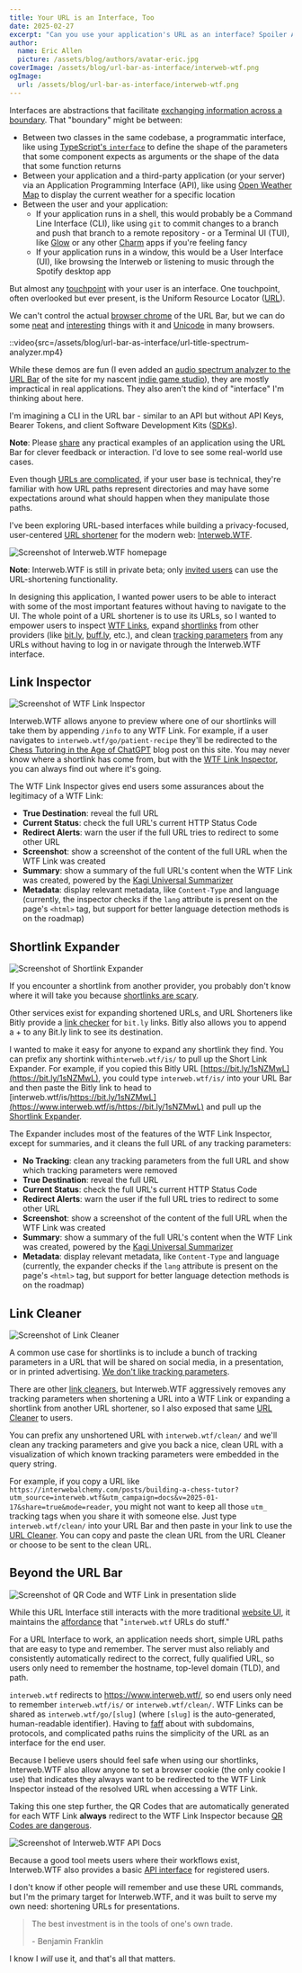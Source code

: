 ```yaml
---
title: Your URL is an Interface, Too
date: 2025-02-27
excerpt: "Can you use your application's URL as an interface? Spoiler Alert: Yes. Will users interact with it? Maybe."
author:
  name: Eric Allen
  picture: /assets/blog/authors/avatar-eric.jpg
coverImage: /assets/blog/url-bar-as-interface/interweb-wtf.png
ogImage:
  url: /assets/blog/url-bar-as-interface/interweb-wtf.png
---
```


Interfaces are abstractions that facilitate [exchanging information across a boundary](<https://en.wikipedia.org/wiki/Interface_(computing)>). That "boundary" might be between:

- Between two classes in the same codebase, a programmatic interface, like using [TypeScript's `interface`](https://www.typescriptlang.org/docs/handbook/interfaces.html) to define the shape of the parameters that some component expects as arguments or the shape of the data that some function returns
- Between your application and a third-party application (or your server) via an Application Programming Interface (API), like using [Open Weather Map](https://openweathermap.org/api) to display the current weather for a specific location
- Between the user and your application:
  - If your application runs in a shell, this would probably be a Command Line Interface (CLI), like using `git` to commit changes to a branch and push that branch to a remote repository - or a Terminal UI (TUI), like [Glow](https://github.com/charmbracelet/glow) or any other [Charm](https://charm.sh/) apps if you're feeling fancy
  - If your application runs in a window, this would be a User Interface (UI), like browsing the Interweb or listening to music through the Spotify desktop app

But almost any [touchpoint](https://en.wikipedia.org/wiki/Touchpoint) with your user is an interface. One touchpoint, often overlooked but ever present, is the Uniform Resource Locator ([URL](https://developer.mozilla.org/en-US/docs/Glossary/URL)).

We can't control the actual [browser chrome](https://www.nngroup.com/articles/browser-and-gui-chrome/) of the URL Bar, but we can do some [neat](http://glench.com/hash/#) and [interesting](https://matthewrayfield.com/articles/animating-urls-with-javascript-and-emojis/) things with it and [Unicode](https://flaviocopes.com/javascript-unicode/) in many browsers.

::video{src=/assets/blog/url-bar-as-interface/url-title-spectrum-analyzer.mp4}

While these demos are fun (I even added an [audio spectrum analyzer to the URL Bar](https://github.com/DVDAGames/blog/blob/main/README.md#url-bar-spectrum-analyzer) of the site for my nascent [indie game studio](https://dvdagames.com/)), they are mostly impractical in real applications. They also aren't the kind of "interface" I'm thinking about here.

I'm imagining a CLI in the URL bar - similar to an API but without API Keys, Bearer Tokens, and client Software Development Kits ([SDKs](https://www.ibm.com/think/topics/api-vs-sdk)).

**Note**: Please [share](https://github.com/ericrallen/dev-blog/discussions/82) any practical examples of an application using the URL Bar for clever feedback or interaction. I'd love to see some real-world use cases.

Even though [URLs are complicated](https://www.netmeister.org/blog/urls.html), if your user base is technical, they're familiar with how URL paths represent directories and may have some expectations around what should happen when they manipulate those paths.

I've been exploring URL-based interfaces while building a privacy-focused, user-centered [URL shortener](https://en.wikipedia.org/wiki/URL_shortening) for the modern web: [Interweb.WTF](https://www.interweb.wtf/).

![Screenshot of Interweb.WTF homepage](/assets/blog/url-bar-as-interface/interweb-wtf.png)

**Note**: Interweb.WTF is still in private beta; only [invited users](https://github.com/InterwebAlchemy/interweb-wtf/discussions/1) can use the URL-shortening functionality.

In designing this application, I wanted power users to be able to interact with some of the most important features without having to navigate to the UI. The whole point of a URL shortener is to use its URLs, so I wanted to empower users to inspect [WTF Links](https://www.interweb.wtf/docs/concepts/wtf-links), expand [shortlinks](https://www.interweb.wtf/docs/concepts/shortlinks) from other providers (like [bit.ly](https://bitly.com/), [buff.ly](https://buffer.com/), etc.), and clean [tracking parameters](https://www.interweb.wtf/docs/concepts/tracking) from any URLs without having to log in or navigate through the Interweb.WTF interface.

## Link Inspector

![Screenshot of WTF Link Inspector](/assets/blog/url-bar-as-interface/wtflink-inspector.png)

Interweb.WTF allows anyone to preview where one of our shortlinks will take them by appending `/info` to any WTF Link. For example, if a user navigates to `interweb.wtf/go/patient-recipe` they'll be redirected to the [Chess Tutoring in the Age of ChatGPT](https://interwebalchemy.com/posts/building-a-chess-tutor/) blog post on this site. You may never know where a shortlink has come from, but with the [WTF Link Inspector](https://www.interweb.wtf/go/patient-recipe/info), you can always find out where it's going.

The WTF Link Inspector gives end users some assurances about the legitimacy of a WTF Link:

- **True Destination**: reveal the full URL
- **Current Status**: check the full URL's current HTTP Status Code
- **Redirect Alerts**: warn the user if the full URL tries to redirect to some other URL
- **Screenshot**: show a screenshot of the content of the full URL when the WTF Link was created
- **Summary**: show a summary of the full URL's content when the WTF Link was created, powered by the [Kagi Universal Summarizer](https://help.kagi.com/kagi/api/summarizer.html)
- **Metadata**: display relevant metadata, like `Content-Type` and language (currently, the inspector checks if the `lang` attribute is present on the page's `<html>` tag, but support for better language detection methods is on the roadmap)

## Shortlink Expander

![Screenshot of Shortlink Expander](/assets/blog/url-bar-as-interface/shortlink-expander.png)

If you encounter a shortlink from another provider, you probably don't know where it will take you because [shortlinks are scary](https://gcs.civilservice.gov.uk/blog/link-shorteners-the-long-and-short-of-why-you-shouldnt-use-them/).

Other services exist for expanding shortened URLs, and URL Shorteners like Bitly provide a [link checker](https://support.bitly.com/hc/en-us/p/link-checker) for `bit.ly` links. Bitly also allows you to append a + to any Bit.ly link to see its destination.

I wanted to make it easy for anyone to expand any shortlink they find. You can prefix any shortink with`interweb.wtf/is/` to pull up the Short Link Expander. For example, if you copied this Bitly URL [https://bit.ly/1sNZMwL](https://bit.ly/1sNZMwL), you could type `interweb.wtf/is/` into your URL Bar and then paste the Bitly link to head to [interweb.wtf/is/https://bit.ly/1sNZMwL](https://www.interweb.wtf/is/https://bit.ly/1sNZMwL) and pull up the [Shortlink Expander](https://www.interweb.wtf/docs/expand).

The Expander includes most of the features of the WTF Link Inspector, except for summaries, and it cleans the full URL of any tracking parameters:

- **No Tracking**: clean any tracking parameters from the full URL and show which tracking parameters were removed
- **True Destination**: reveal the full URL
- **Current Status**: check the full URL's current HTTP Status Code
- **Redirect Alerts**: warn the user if the full URL tries to redirect to some other URL
- **Screenshot**: show a screenshot of the content of the full URL when the WTF Link was created
- **Summary**: show a summary of the full URL's content when the WTF Link was created, powered by the [Kagi Universal Summarizer](https://help.kagi.com/kagi/api/summarizer.html)
- **Metadata**: display relevant metadata, like `Content-Type` and language (currently, the expander checks if the `lang` attribute is present on the page's `<html>` tag, but support for better language detection methods is on the roadmap)

## Link Cleaner

![Screenshot of Link Cleaner](/assets/blog/url-bar-as-interface/link-cleaner.png)

A common use case for shortlinks is to include a bunch of tracking parameters in a URL that will be shared on social media, in a presentation, or in printed advertising. [We don't like tracking parameters](https://nordvpn.com/blog/how-to-remove-tracking-parameters-from-url/).

There are other [link cleaners](https://linkcleaner.app/), but Interweb.WTF aggressively removes any tracking parameters when shortening a URL into a WTF Link or expanding a shortlink from another URL shortener, so I also exposed that same [URL Cleaner](https://www.interweb.wtf/docs/clean) to users.

You can prefix any unshortened URL with `interweb.wtf/clean/` and we'll clean any tracking parameters and give you back a nice, clean URL with a visualization of which known tracking parameters were embedded in the query string.

For example, if you copy a URL like `https://interwebalchemy.com/posts/building-a-chess-tutor?utm_source=interweb.wtf&utm_campaign=docs&v=2025-01-17&share=true&mode=reader`, you might not want to keep all those `utm_` tracking tags when you share it with someone else. Just type `interweb.wtf/clean/` into your URL Bar and then paste in your link to use the [URL Cleaner](https://interweb.wtf/clean/https://www.interweb.wtf/clean/https://interwebalchemy.com/posts/building-a-chess-tutor?utm_source=interweb.wtf&utm_campaign=docs). You can copy and paste the clean URL from the URL Cleaner or choose to be sent to the clean URL.

## Beyond the URL Bar

![Screenshot of QR Code and WTF Link in presentation slide](/assets/blog/url-bar-as-interface/interweb-wtf-qr-code.png)

While this URL Interface still interacts with the more traditional [website UI](https://www.interweb.wtf/docs/interfaces/web), it maintains the [affordance](https://www.interaction-design.org/literature/topics/affordances) that "`interweb.wtf` URLs do stuff."

For a URL Interface to work, an application needs short, simple URL paths that are easy to type and remember. The server must also reliably and consistently automatically redirect to the correct, fully qualified URL, so users only need to remember the hostname, top-level domain (TLD), and path.

`interweb.wtf` redirects to https://www.interweb.wtf/, so end users only need to remember `interweb.wtf/is/` or `interweb.wtf/clean/`. WTF Links can be shared as `interweb.wtf/go/[slug]` (where `[slug]` is the auto-generated, human-readable identifier). Having to [faff](https://dictionary.cambridge.org/dictionary/english/faff) about with subdomains, protocols, and complicated paths ruins the simplicity of the URL as an interface for the end user.

Because I believe users should feel safe when using our shortlinks, Interweb.WTF also allow anyone to set a browser cookie (the only cookie I use) that indicates they always want to be redirected to the WTF Link Inspector instead of the resolved URL when accessing a WTF Link.

Taking this one step further, the QR Codes that are automatically generated for each WTF Link **always** redirect to the WTF Link Inspector because [QR Codes are dangerous](https://theconversation.com/how-qr-codes-work-and-what-makes-them-dangerous-a-computer-scientist-explains-177217).

![Screenshot of Interweb.WTF API Docs](/assets/blog/url-bar-as-interface/interweb-wtf-api.png)

Because a good tool meets users where their workflows exist, Interweb.WTF also provides a basic [API interface](https://www.interweb.wtf/docs/interfaces/api) for registered users.

I don't know if other people will remember and use these URL commands, but I'm the primary target for Interweb.WTF, and it was built to serve my own need: shortening URLs for presentations.

> The best investment is in the tools of one's own trade.
>
> \- Benjamin Franklin

I know I _will_ use it, and that's all that matters.
